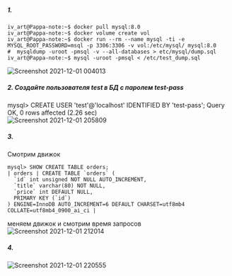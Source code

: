 ##### 1.
 ```
 iv_art@Pappa-note:~$ docker pull mysql:8.0  
 iv_art@Pappa-note:~$ docker volume create vol  
 iv_art@Pappa-note:~$ docker run --rm --name mysql -ti -e MYSQL_ROOT_PASSWORD=msql -p 3306:3306 -v vol:/etc/mysql/ mysql:8.0  
 #  mysqldump -uroot -pmsql -v --all-databases > etc/mysql/dump.sql  
 iv_art@Pappa-note:~$ mysql -uroot -pmsql < /etc/test_dump.sql  
 ```  
 ![Screenshot 2021-12-01 004013](https://user-images.githubusercontent.com/87374285/144067821-8056e8b2-95c3-4b85-a8f9-957e92c2eecd.png)  

##### 2. Создайте пользователя test в БД c паролем test-pass
mysql> CREATE USER 'test'@'localhost' IDENTIFIED BY 'test-pass';
Query OK, 0 rows affected (2.26 sec)  
![Screenshot 2021-12-01 205809](https://user-images.githubusercontent.com/87374285/144222542-9ada9a27-8c66-4d4a-b820-67696f983e40.png)  

##### 3.
Смотрим движок
```
mysql> SHOW CREATE TABLE orders;
| orders | CREATE TABLE `orders` (
  `id` int unsigned NOT NULL AUTO_INCREMENT,
  `title` varchar(80) NOT NULL,
  `price` int DEFAULT NULL,
  PRIMARY KEY (`id`)
) ENGINE=InnoDB AUTO_INCREMENT=6 DEFAULT CHARSET=utf8mb4 COLLATE=utf8mb4_0900_ai_ci |
```
меняем движок и смотрим время запросов
![Screenshot 2021-12-01 212014](https://user-images.githubusercontent.com/87374285/144225651-6916352e-b1f7-4caa-8e1b-f9c628f9ffd0.png)  

##### 4. 
![Screenshot 2021-12-01 220555](https://user-images.githubusercontent.com/87374285/144231719-72cd8aa1-a182-486e-8399-97de96800ca5.png)  
